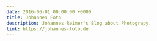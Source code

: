 ```yaml
---
date: 2016-06-01 00:00:00 +0000
title: Johannes Foto
description: Johannes Reimer's Blog about Photograpy.
link: https://johannes-foto.de
---
```

